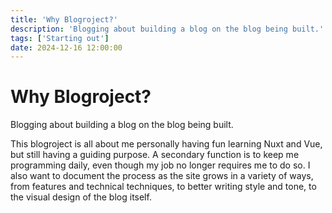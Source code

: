 ```yaml
---
title: 'Why Blogroject?'
description: 'Blogging about building a blog on the blog being built.'
tags: ['Starting out']
date: 2024-12-16 12:00:00
---
```


# Why Blogroject?

Blogging about building a blog on the blog being built.

<!--more-->

This blogroject is all about me personally having fun learning Nuxt and Vue, but still having a guiding purpose. A secondary function is to keep me programming daily, even though my job no longer requires me to do so.
I also want to document the process as the site grows in a variety of ways, from features and technical techniques, to better writing style and tone, to the visual design of the blog itself.
